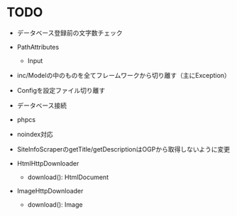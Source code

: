 # TODO
- データベース登録前の文字数チェック
- PathAttributes
  - Input
- inc/Modelの中のものを全てフレームワークから切り離す（主にException）
- Configを設定ファイル切り離す
- データベース接続
- phpcs
- noindex対応
- SiteInfoScraperのgetTitle/getDescriptionはOGPから取得しないように変更

- HtmlHttpDownloader
  - download(): HtmlDocument
- ImageHttpDownloader
  - download(): Image